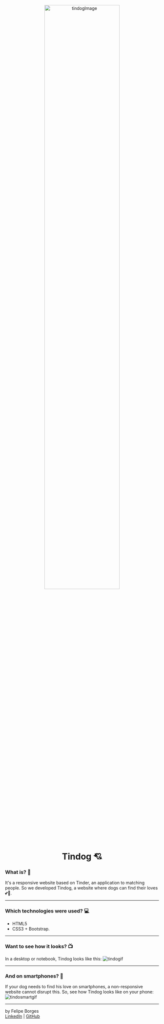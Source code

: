 <div align="center">	
	<img src="/.github/tindogimg.png" alt="tindogImage" width="70%"/>	
</div>

<div align="center">
	<h1>Tindog 💘</h1>
</div>

### What is? 🤔
It's a responsive website based on Tinder, an application to matching people. So we developed Tindog, a website where dogs can find their loves 💕🐶.
<hr>

### Which technologies were used? 💻
- HTML5
- CSS3 + Bootstrap.
<hr>

### Want to see how it looks? 📺
In a desktop or notebook, Tindog looks like this:
![tindogif](/.github/tindog.gif)
<hr>

### And on smartphones? 📱
If your dog needs to find his love on smartphones, a non-responsive website cannot disrupt this. So, see how Tindog looks like on your phone:
![tindosmartgif](/.github/tindogsmart.gif)
<hr>

by Felipe Borges<br>
[LinkedIn](https://www.linkedin.com/in/felipejsborges) | [GitHub](https://github.com/felipejsborges)
